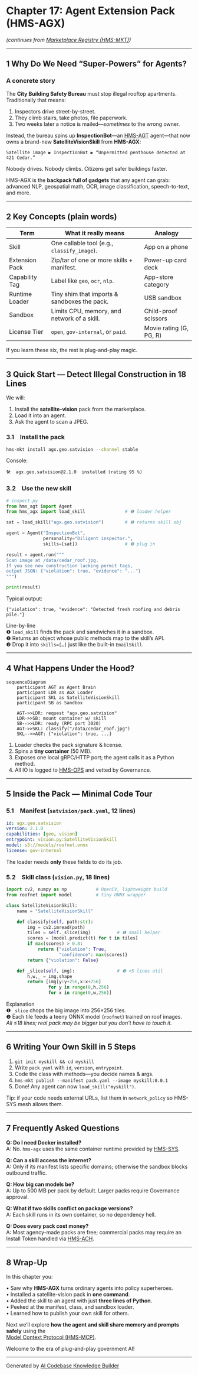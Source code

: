 # Chapter 17: Agent Extension Pack (HMS-AGX)
*(continues from [Marketplace Registry (HMS-MKT)](16_marketplace_registry__hms_mkt__.md))*  

---

## 1  Why Do We Need “Super-Powers” for Agents?

### A concrete story  
The **City Building Safety Bureau** must stop illegal rooftop apartments.  
Traditionally that means:

1. Inspectors drive street-by-street.  
2. They climb stairs, take photos, file paperwork.  
3. Two weeks later a notice is mailed—*sometimes* to the wrong owner.

Instead, the bureau spins up **InspectionBot**—an [HMS-AGT](01_ai_representative_agent__hms_agt__.md) agent—that now owns a brand-new **SatelliteVisionSkill** from **HMS-AGX**:

```
Satellite image ▶ InspectionBot ▶ “Unpermitted penthouse detected at 421 Cedar.”
```

Nobody drives. Nobody climbs. Citizens get safer buildings faster.  

HMS-AGX is the **backpack full of gadgets** that any agent can grab:  
advanced NLP, geospatial math, OCR, image classification, speech-to-text, and more.

---

## 2  Key Concepts (plain words)

| Term              | What it really means                           | Analogy                    |
|-------------------|-----------------------------------------------|----------------------------|
| Skill             | One callable tool (e.g., `classify_image`).   | App on a phone             |
| Extension Pack    | Zip/tar of one or more skills + manifest.     | Power-up card deck         |
| Capability Tag    | Label like `geo`, `ocr`, `nlp`.               | App-store category         |
| Runtime Loader    | Tiny shim that imports & sandboxes the pack.  | USB sandbox                |
| Sandbox           | Limits CPU, memory, and network of a skill.   | Child-proof scissors       |
| License Tier      | `open`, `gov-internal`, or `paid`.            | Movie rating (G, PG, R)    |

If you learn these six, the rest is plug-and-play magic.

---

## 3  Quick Start — Detect Illegal Construction in 18 Lines

We will:

1. Install the **satellite-vision** pack from the marketplace.  
2. Load it into an agent.  
3. Ask the agent to scan a JPEG.

### 3.1 Install the pack

```bash
hms-mkt install agx.geo.satvision --channel stable
```

Console:

```
🛠  agx.geo.satvision@2.1.0  installed (rating 95 %)
```

### 3.2 Use the new skill

```python
# inspect.py
from hms_agt import Agent
from hms_agx import load_skill               # ❶ loader helper

sat = load_skill("agx.geo.satvision")        # ❷ returns skill obj

agent = Agent("InspectionBot",
              personality="Diligent inspector.",
              skills=[sat])                  # ❸ plug in

result = agent.run("""
Scan image at /data/cedar_roof.jpg.
If you see new construction lacking permit tags,
output JSON: {"violation": true, "evidence": "..."}   
""")

print(result)
```

Typical output:

```
{"violation": true, "evidence": "Detected fresh roofing and debris pile."}
```

Line-by-line  
❶ `load_skill` finds the pack and sandwiches it in a sandbox.  
❷ Returns an object whose public methods map to the skill’s API.  
❸ Drop it into `skills=[…]` just like the built-in `EmailSkill`.

---

## 4  What Happens Under the Hood?

```mermaid
sequenceDiagram
    participant AGT as Agent Brain
    participant LDR as AGX Loader
    participant SKL as SatelliteVisionSkill
    participant SB as Sandbox

    AGT->>LDR: request "agx.geo.satvision"
    LDR->>SB: mount container w/ skill
    SB-->>LDR: ready (RPC port 3020)
    AGT->>SKL: classify("/data/cedar_roof.jpg")
    SKL-->>AGT: {"violation": true, ...}
```

1. Loader checks the pack signature & license.  
2. Spins a **tiny container** (50 MB).  
3. Exposes one local gRPC/HTTP port; the agent calls it as a Python method.  
4. All IO is logged to [HMS-OPS](14_observability___metrics_stack__hms_ops__.md) and vetted by Governance.

---

## 5  Inside the Pack — Minimal Code Tour

### 5.1 Manifest (`satvision/pack.yaml`, 12 lines)

```yaml
id: agx.geo.satvision
version: 2.1.0
capabilities: [geo, vision]
entrypoint: vision.py:SatelliteVisionSkill
model: s3://models/roofnet.onnx
license: gov-internal
```

The loader needs **only** these fields to do its job.

### 5.2 Skill class (`vision.py`, 18 lines)

```python
import cv2, numpy as np           # OpenCV, lightweight build
from roofnet import model         # tiny ONNX wrapper

class SatelliteVisionSkill:
    name = "SatelliteVisionSkill"

    def classify(self, path:str):
        img = cv2.imread(path)
        tiles = self._slice(img)          # ❶ small helper
        scores = [model.predict(t) for t in tiles]
        if max(scores) > 0.8:
            return {"violation": True,
                    "confidence": max(scores)}
        return {"violation": False}

    def _slice(self, img):                # ❷ <5 lines util
        h,w,_ = img.shape
        return [img[y:y+256,x:x+256]
                for y in range(0,h,256)
                for x in range(0,w,256)]
```

Explanation  
❶ `_slice` chops the big image into 256×256 tiles.  
❷ Each tile feeds a teeny ONNX model (`roofnet`) trained on roof images.  
*All ≤18 lines; real pack may be bigger but you don’t have to touch it.*

---

## 6  Writing Your Own Skill in 5 Steps

1. `git init myskill && cd myskill`  
2. Write `pack.yaml` with `id`, `version`, `entrypoint`.  
3. Code the class with methods—you decide names & args.  
4. `hms-mkt publish --manifest pack.yaml --image myskill:0.0.1`  
5. Done! Any agent can now `load_skill("myskill")`.

Tip: if your code needs external URLs, list them in `network_policy` so HMS-SYS mesh allows them.

---

## 7  Frequently Asked Questions

**Q: Do I need Docker installed?**  
A: No. `hms-agx` uses the same container runtime provided by [HMS-SYS](15_secure_infrastructure_core__hms_sys__.md).  

**Q: Can a skill access the internet?**  
A: Only if its manifest lists specific domains; otherwise the sandbox blocks outbound traffic.

**Q: How big can models be?**  
A: Up to 500 MB per pack by default. Larger packs require Governance approval.

**Q: What if two skills conflict on package versions?**  
A: Each skill runs in its own container, so no dependency hell.

**Q: Does every pack cost money?**  
A: Most agency-made packs are free; commercial packs may require an Install Token handled via [HMS-ACH](11_financial_clearinghouse_core__hms_ach__.md).

---

## 8  Wrap-Up

In this chapter you:

• Saw why **HMS-AGX** turns ordinary agents into policy superheroes.  
• Installed a satellite-vision pack in **one command**.  
• Added the skill to an agent with just **three lines of Python**.  
• Peeked at the manifest, class, and sandbox loader.  
• Learned how to publish your own skill for others.

Next we’ll explore **how the agent and skill share memory and prompts safely** using the  
[Model Context Protocol (HMS-MCP)](18_model_context_protocol__hms_mcp__.md).

Welcome to the era of plug-and-play government AI!

---

Generated by [AI Codebase Knowledge Builder](https://github.com/The-Pocket/Tutorial-Codebase-Knowledge)